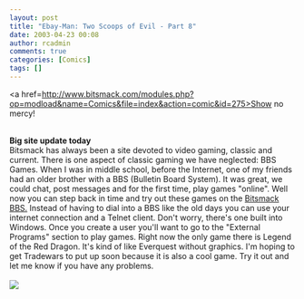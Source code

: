 ```yaml
---
layout: post
title: "Ebay-Man: Two Scoops of Evil - Part 8"
date: 2003-04-23 00:08
author: rcadmin
comments: true
categories: [Comics]
tags: []
---
```

<a href=http://www.bitsmack.com/modules.php?op=modload&name=Comics&file=index&action=comic&id=275>Show no mercy!</a>
<br />

<br />
<b>Big site update today</b>
<br />
Bitsmack has always been a site devoted to video gaming, classic and current. There is one aspect of classic gaming we have neglected: BBS Games. When I was in middle school, before the Internet, one of my friends had an older brother with a BBS (Bulletin Board System). It was great, we could chat, post messages and for the first time, play games "online". Well now you can step back in time and try out these games on the <a href=telnet://bbs.bitsmack.com>Bitsmack BBS.</a> Instead of having to dial into a BBS like the old days you can use your internet connection and a Telnet client. Don't worry, there's one built into Windows. Once you create a user you'll want to go to the "External Programs" section to play games. Right now the only game there is Legend of the Red Dragon. It's kind of like Everquest without graphics. I'm hoping to get Tradewars to put up soon because it is also a cool game. Try it out and let me know if you have any problems.<Br><br><!--more--><img src='http://dl.bitsmack.com/comics/20030423.gif' alt'' />
